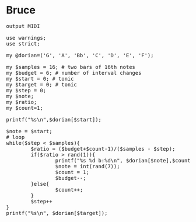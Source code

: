 # Bruce
<pre>
output MIDI

use warnings;
use strict;

my @dorian=('G', 'A', 'Bb', 'C', 'D', 'E', 'F');

my $samples = 16; # two bars of 16th notes
my $budget = 6; # number of interval changes
my $start = 0; # tonic
my $target = 0; # tonic
my $step = 0;
my $note;
my $ratio;
my $count=1;

printf("%s\n",$dorian[$start]);

$note = $start;
# loop
while($step < $samples){
        $ratio = ($budget+$count-1)/($samples - $step);
        if($ratio > rand(1)){
                printf("%s %d b:%d\n", $dorian[$note],$count,$budget);
                $note = int(rand(7));
                $count = 1;
                $budget--;
        }else{
                $count++;
        }
        $step++
}
printf("%s\n", $dorian[$target]);

